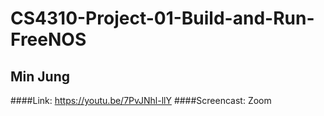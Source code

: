 # CS4310-Project-01-Build-and-Run-FreeNOS
## Min Jung
####Link: https://youtu.be/7PvJNhl-llY
####Screencast: Zoom
